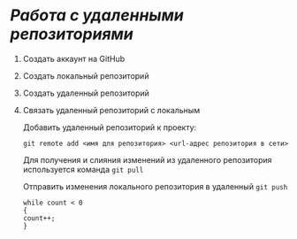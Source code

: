 # ***Работа с удаленными репозиториями***

1. Создать аккаунт на GitHub
2. Создать локальный репозиторий
3. Создать удаленный репозиторий
4. Связать удаленный репозиторий с локальным

   Добавить удаленный репозиторий к проекту:
   ```Bach
   git remote add <имя для репозитория> <url-адрес репозитория в сети>
   ```
   
   Для получения и слияния изменений из удаленного репозитория используется команда `git pull`

   Отправить изменения локального репозитория в удаленный `git push`

   ```
   while count < 0
   {
   count++;
   }
   ```

